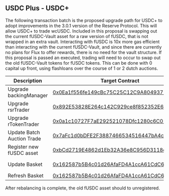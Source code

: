 ## USDC Plus - USDC+
The following transaction batch is the proposed upgrade path for USDC+ to adopt improvements in the 3.0.1 version of the Reserve Protocol.
This will allow USDC+ to trade wcUSDC.
Included in this proposal is swapping out the current fUSDC-Vault asset for a raw version of fUSDC, that is not wrapped in an extra vault.
Interacting with fUSDC is 10x more gas efficient than interacting with the current fUSDC-Vault, and since there are currently no plans for Flux to offer rewards, there is no need for the vault structure.
If this proposal is passed an executed, trading will need to occur to swap out the old fUSDC-Vault tokens for fUSDC tokens.  This can be done with 0 capital up front, using flashloans over the course of 1 or 2 dutch auctions.

| Description                           | Target Contract                                                                                                       | Method                | Data                                                                                                                                                                                                                                                                    |
| ------------------------------------- | --------------------------------------------------------------------------------------------------------------------- | --------------------- | ----------------------------------------------------------------------------------------------------------------------------------------------------------------------------------------------------------------------------------------------------------------------- |
| Upgrade backingManager                | [0x0Ea1f556fe149cBc75C25C12C9A804937144fbf2](https://etherscan.io/address/0x0Ea1f556fe149cBc75C25C12C9A804937144fbf2) | upgradeTo             | [0xBbC532A80DD141449330c1232C953Da6801Aed01](https://etherscan.io/address/0xBbC532A80DD141449330c1232C953Da6801Aed01)                                                                                                                                                   |
| Upgrade rsrTrader                     | [0x892E53828E264c142C929ce8f852352E6b799e19](https://etherscan.io/address/0x892E53828E264c142C929ce8f852352E6b799e19) | upgradeTo             | [0x5e3e13d3d2a0adfe16f8EF5E7a2992A88E9e65AF](https://etherscan.io/address/0x5e3e13d3d2a0adfe16f8EF5E7a2992A88E9e65AF)                                                                                                                                                   |
| Upgrade rTokenTrader                  | [0x0a1c10727F7aE292521078Dfc1280c6C01277EEf](https://etherscan.io/address/0x0a1c10727F7aE292521078Dfc1280c6C01277EEf) | upgradeTo             | [0x5e3e13d3d2a0adfe16f8EF5E7a2992A88E9e65AF](https://etherscan.io/address/0x5e3e13d3d2a0adfe16f8EF5E7a2992A88E9e65AF)                                                                                                                                                   |
| Update Batch Auction Trade | [0x7aFc1d0bDFE2F3887466534516447bA4cE97B305](https://etherscan.io/address/0x7aFc1d0bDFE2F3887466534516447bA4cE97B305) | setBatchTradeImplementation | [0x4e9B97957a0d1F4c25E42Ccc69E4d2665433FEA3](https://etherscan.io/address/0x4e9B97957a0d1F4c25E42Ccc69E4d2665433FEA3) |
| Register new fUSDC asset                        | [0xbCd2719E4862d1Eb32A36e8C956D3118ebB2f511](https://etherscan.io/address/0xbCd2719E4862d1Eb32A36e8C956D3118ebB2f511) | register              | [0x3C0a9143063Fc306F7D3cBB923ff4879d70Cf1EA](https://etherscan.io/address/0x3C0a9143063Fc306F7D3cBB923ff4879d70Cf1EA)                                                                                                                                                   |
| Update Basket                         | [0x162587b5B4c01d26AfaFD4A1ccA61CdC632c9508](https://etherscan.io/address/0x162587b5B4c01d26AfaFD4A1ccA61CdC632c9508) | setPrimeBasket        | ["0x7e1e077b289c0153b5ceAD9F264d66215341c9Ab","0x465a5a630482f3abD6d3b84B39B29b07214d19e5","0x7f7B77e49d5b30445f222764a794AFE14af062eB"]<br/>[333329999999999960,333329999999999960,333340000000000025] |
| Refresh Basket | [0x162587b5B4c01d26AfaFD4A1ccA61CdC632c9508](https://etherscan.io/address/0x162587b5B4c01d26AfaFD4A1ccA61CdC632c9508) | refreshBasket | |

After rebalancing is complete, the old fUSDC asset should to unregistered.
